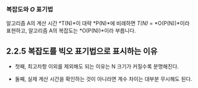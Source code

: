 ### 복잡도와 _O_ 표기법

알고리즘 A의 계산 시간 *T(N)*이 대략 *P(N)*에 비례하면 _T(N)_ = *O(P(N))*이라 표현하고, 알고리즘 A의 복잡도는 *O(P(N))*이라 부릅니다.

## 2.2.5 복잡도를 빅오 표기법으로 표시하는 이유

-   첫째, 최고차항 이외를 제외해도 되는 이유는 N 크기가 커질수록 분명해진다.

-   둘째, 실제 계산 시간을 확인하는 것이 아니라면 계수 차이는 대부분 무시해도 된다.
